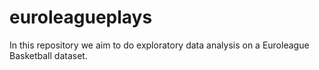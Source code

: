 # euroleagueplays
In this repository we aim to do exploratory data analysis on a Euroleague Basketball dataset.
